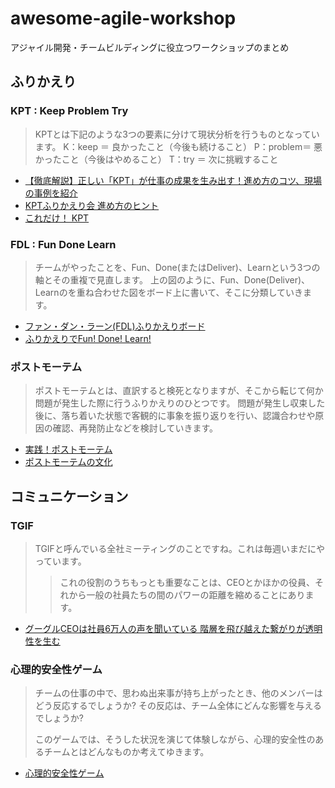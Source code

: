 # awesome-agile-workshop

アジャイル開発・チームビルディングに役立つワークショップのまとめ

## ふりかえり

### KPT : Keep Problem Try

> KPTとは下記のような3つの要素に分けて現状分析を行うものとなっています。
> K：keep ＝ 良かったこと（今後も続けること）
> P：problem＝ 悪かったこと（今後はやめること）
> T：try ＝ 次に挑戦すること

- [【徹底解説】正しい「KPT」が仕事の成果を生み出す！進め方のコツ、現場の事例を紹介](https://seleck.cc/kpt)
- [KPTふりかえり会 進め方のヒント](http://objectclub.jp/download/files/pf/KPT_TIPS.pdf)
- [これだけ！ KPT](https://www.amazon.co.jp/dp/4799102753)

### FDL : Fun Done Learn

> チームがやったことを、Fun、Done(またはDeliver)、Learnという3つの軸とその重複で見直します。
> 上の図のように、Fun、Done(Deliver)、Learnのを重ね合わせた図をボード上に書いて、そこに分類していきます。

- [ファン・ダン・ラーン(FDL)ふりかえりボード](https://yattom.hatenablog.com/entries/2018/10/31)
- [ふりかえりでFun! Done! Learn!](https://www.ogis-ri.co.jp/otc/hiroba/others/ActivityPocket/FunDoneLearn.html)

### ポストモーテム

> ポストモーテムとは、直訳すると検死となりますが、そこから転じて何か問題が発生した際に行うふりかえりのひとつです。
> 問題が発生し収束した後に、落ち着いた状態で客観的に事象を振り返りを行い、認識合わせや原因の確認、再発防止などを検討していきます。

- [実践！ポストモーテム](https://inside.pixiv.blog/shimashima/6452)
- [ポストモーテムの文化](https://tech.mti.co.jp/entry/2017/11/25/000316)

## コミュニケーション

### TGIF

> TGIFと呼んでいる全社ミーティングのことですね。これは毎週いまだにやっています。
> > これの役割のうちもっとも重要なことは、CEOとかほかの役員、それから一般の社員たちの間のパワーの距離を縮めることにあります。

- [グーグルCEOは社員6万人の声を聞いている 階層を飛び越えた繋がりが透明性を生む](https://toyokeizai.net/articles/-/92606)

### 心理的安全性ゲーム

> チームの仕事の中で、思わぬ出来事が持ち上がったとき、他のメンバーはどう反応するでしょうか?
> その反応は、チーム全体にどんな影響を与えるでしょうか?
> 
> このゲームでは、そうした状況を演じて体験しながら、心理的安全性のあるチームとはどんなものか考えてゆきます。

- [心理的安全性ゲーム](https://games.yattom.jp/safety)

